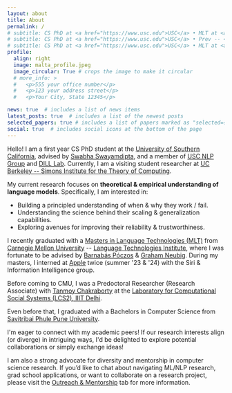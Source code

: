 ```yaml
---
layout: about
title: About
permalink: /
# subtitle: CS PhD at <a href="https://www.usc.edu">USC</a> • MLT at <a href="https://www.lti.cs.cmu.edu/">CMU</a> • <a href="./assets/pdf/Atharva_Kulkarni_CV-short.pdf">CV</a>
# subtitle: CS PhD at <a href="https://www.usc.edu">USC</a> • Prev -- <a href="https://www.lti.cs.cmu.edu/">CMU</a>, <a href="https://machinelearning.apple.com">Apple</a>, <a href="https://www.lcs2.in">IIIT Delhi</a>  • <a href="./assets/pdf/Atharva_Kulkarni_CV-short.pdf">CV</a>
# subtitle: CS PhD at <a href="https://www.usc.edu">USC</a> • MLT at <a href="https://www.lti.cs.cmu.edu/">CMU</a> • <a href="https://dill-lab.github.io">DILL Lab</a> • <a href="https://nlp.usc.edu">USC NLP</a> • <a href="./assets/pdf/Atharva_Kulkarni_CV_detailed.pdf">CV</a>
profile:
  align: right
  image: malta_profile.jpeg
  image_circular: True # crops the image to make it circular
  # more_info: >
  #   <p>555 your office number</p>
  #   <p>123 your address street</p>
  #   <p>Your City, State 12345</p>

news: true  # includes a list of news items
latest_posts: true  # includes a list of the newest posts
selected_papers: true # includes a list of papers marked as "selected={true}"
social: true  # includes social icons at the bottom of the page
---
```


Hello! I am a first year CS PhD student at the <a href="https://www.usc.edu">University of Southern California</a>, advised by <a href="https://swabhs.com">Swabha Swayamdipta</a>, and a member of <a href="https://nlp.usc.edu">USC NLP Group</a> and <a href="https://dill-lab.github.io">DILL Lab</a>. Currently, I am a visiting student researcher at <a href="https://simons.berkeley.edu/programs/special-year-large-language-models-transformers-part-2">UC Berkeley -- Simons Institute for the Theory of Computing</a>.

My current research focuses on <strong>theoretical & empirical understanding of language models</strong>. Specifically, I am interested in:
- Building a principled understanding of when & why they work / fail.
- Understanding the science behind their scaling & generalization capabilities.
- Exploring avenues for improving their reliability & trustworthiness.

<!-- My [research](./research) lie at the intersection of machine learning & natural language processing, with a particular focus on <strong>Robust, Generalizable, & Trustworthy NLP</strong>. More recently, I have been interested in <strong>uncertainty quantification</strong> and <strong>evaluating robustness of langauge models</strong>.  -->

I recently graduated with a <a href="https://www.lti.cs.cmu.edu/academics/masters-programs/mlt.html">Masters in Language Technologies (MLT)</a> from <a href="https://www.cmu.edu/">Carnegie Mellon University</a> -- <a href="https://www.lti.cs.cmu.edu/">Language Technologies Institute</a>, where I was fortunate to be advised by <a href="https://www.cs.cmu.edu/~bapoczos/">Barnabás Póczos</a> & <a href="http://www.phontron.com">Graham Neubig</a>. During my masters, I interned at <a href="https://machinelearning.apple.com">Apple</a> twice (summer '23 & '24) with the Siri & Information Intelligence group. 
<!-- I worked on hallucination evaluation & synthetic data generation, both in the context of LLMs. -->

Before coming to CMU, I was a Predoctoral Researcher (Research Associate) with <a href="https://tanmoychak.com/">Tanmoy Chakraborty</a> at the <a href="https://www.lcs2.in/">Laboratory for Computational Social Systems (LCS2), IIIT Delhi</a>.
 <!-- where I worked on various research projects on multimodal machine learning, social computing, & dialog systems. -->
 Even before that, I graduated with a Bachelors in Computer Science from <a href="https://http://www.unipune.ac.in">Savitribai Phule Pune University</a>.


<!-- <strong>Outreach</strong> --  -->
I'm eager to connect with my academic peers! If our research interests align (or diverge) in intriguing ways, I'd be delighted to explore potential collaborations or simply exchange ideas! 
<!-- Additionally, I'm also looking for <strong>research internship opportunities for summer 2025</strong>. Please feel free to reach out, if there is a good fit! -->

I am also a strong advocate for diversity and mentorship in computer science research. If you’d like to chat about navigating ML/NLP research, grad school applications, or want to collaborate on a research project, please visit the [Outreach & Mentorship](./outreach) tab for more information.

<!-- My research has been published at top NLP/ML venues such as <strong>TMLR, ACL, EMNLP, EACL, SIGKDD, & IJCAI</strong>.  -->
<!-- You can learn more about my publications [here](./publications). You can find my <strong>detailed CV [here](./assets/pdf/Atharva_Kulkarni_CV_detailed.pdf)</strong>. -->